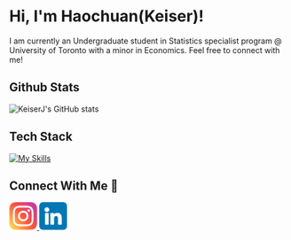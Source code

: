 # Hi, I'm Haochuan(Keiser)! 

I am currently an Undergraduate student in Statistics specialist program @ University of Toronto with a minor in Economics. Feel free to connect with me!

## Github Stats
![KeiserJ's GitHub stats](https://github-readme-stats.vercel.app/api?username=KeiserJ&show_icons=true&theme=dark)

## Tech Stack
[![My Skills](https://skillicons.dev/icons?i=git,github,idea,java,mysql,r,py,linkedin,postgres)](https://skillicons.dev)

## Connect With Me 🤝
<a href="https://www.instagram.com/keiser_jiang/">
    <img src="https://github.com/KeiserJ/Intro/blob/83090d11a7780477764f4d23338f57bebf50cd3f/images/instagram.png" alt="Instagram" width="50"/>
</a>
<a href="https://www.linkedin.com/in/haochuan-jiang-73416b259/">
    <img src="https://github.com/KeiserJ/Intro/blob/e64df03b38c78a09375b2203bd332eb7e7b720cb/images/linkedin.png" alt="LinkedIn" width="50"/>
</a>


